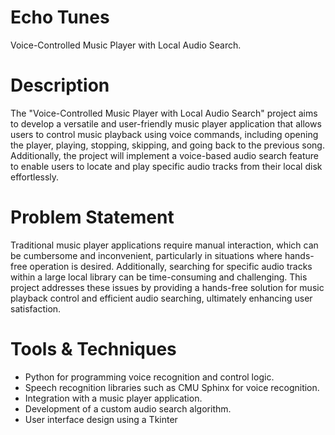# Echo Tunes

Voice-Controlled Music Player with Local Audio Search.

# Description

The "Voice-Controlled Music Player with Local Audio Search" project aims to 
develop a versatile and user-friendly music player application that allows 
users to control music playback using voice commands, including opening 
the player, playing, stopping, skipping, and going back to the previous song. 
Additionally, the project will implement a voice-based audio search feature to 
enable users to locate and play specific audio tracks from their local disk 
effortlessly.

# Problem Statement 

Traditional music player applications require manual interaction, which can 
be cumbersome and inconvenient, particularly in situations where hands-free 
operation is desired. Additionally, searching for specific audio tracks within 
a large local library can be time-consuming and challenging. This project 
addresses these issues by providing a hands-free solution for music playback 
control and efficient audio searching, ultimately enhancing user satisfaction.

# Tools & Techniques 

- Python for programming voice recognition and control logic.
- Speech recognition libraries such as CMU Sphinx for voice recognition.
- Integration with a music player application.
- Development of a custom audio search algorithm.
- User interface design using a Tkinter
